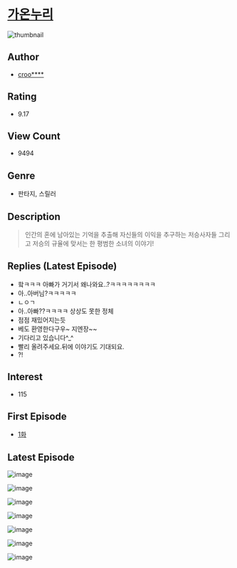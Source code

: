 # [가온누리](https://comic.naver.com/bestChallenge/list?titleId=775305)
![thumbnail](https://image-comic.pstatic.net/user_contents_data/challenge_comic/2021/07/02/347376/thumbnail_202x1642c199bee_9df4_4d51_ad19_43ee20af146f_00000305.JPEG)

## Author
- [croo****](https://comic.naver.com/artistTitle?id=347376)

## Rating
- 9.17

## View Count
- 9494

## Genre
- 판타지, 스릴러

## Description
> 인간의 혼에 남아있는 기억을 추출해 자신들의 이익을 추구하는 저승사자들 그리고 저승의 규율에 맞서는 한 평범한 소녀의 이야기!

## Replies (Latest Episode)
- 핰ㅋㅋㅋ 아빠가 거기서 왜나와요..?ㅋㅋㅋㅋㅋㅋㅋㅋ
- 아..아버님?ㅋㅋㅋㅋㅋ
- ㄴㅇㄱ
- 아..아빠??ㅋㅋㅋㅋ 상상도 못한 정체
- 점점 재밌어지는듯
- 베도 환영한다구우~ 지엔장~~
- 기다리고 있습니다^_^
- 빨리 올려주세요.뒤에 이야기도 기대되요.
- ?!

## Interest
- 115

## First Episode
- [1화](https://comic.naver.com/bestChallenge/detail?titleId=775305&no=1)

## Latest Episode
![image](https://image-comic.pstatic.net/user_contents_data/challenge_comic/2021/07/30/347376/upload_3918474969129040230.jpeg)

![image](https://image-comic.pstatic.net/user_contents_data/challenge_comic/2021/07/30/347376/upload_3474354919647438137.jpeg)

![image](https://image-comic.pstatic.net/user_contents_data/challenge_comic/2021/07/30/347376/upload_7363442772456530481.jpeg)

![image](https://image-comic.pstatic.net/user_contents_data/challenge_comic/2021/07/30/347376/upload_7004334603996770660.jpeg)

![image](https://image-comic.pstatic.net/user_contents_data/challenge_comic/2021/07/30/347376/upload_4121469181774607667.jpeg)

![image](https://image-comic.pstatic.net/user_contents_data/challenge_comic/2021/07/30/347376/upload_3690527482586686262.jpeg)

![image](https://image-comic.pstatic.net/user_contents_data/challenge_comic/2021/07/30/347376/upload_3919598640001595493.jpeg)
